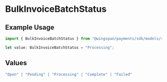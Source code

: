 # BulkInvoiceBatchStatus

## Example Usage

```typescript
import { BulkInvoiceBatchStatus } from "@wingspan/payments/sdk/models/shared";

let value: BulkInvoiceBatchStatus = "Processing";
```

## Values

```typescript
"Open" | "Pending" | "Processing" | "Complete" | "Failed"
```